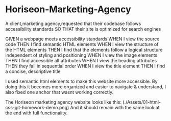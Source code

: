 # Horiseon-Marketing-Agency

A client,marketing agency,requested that their codebase follows accessibility standards
SO THAT their site is optimized for search engines

GIVEN a webpage meets accessibility standards
WHEN I view the source code
THEN I find semantic HTML elements
WHEN I view the structure of the HTML elements
THEN I find that the elements follow a logical structure independent of styling and positioning
WHEN I view the image elements
THEN I find accessible alt attributes
WHEN I view the heading attributes
THEN they fall in sequential order
WHEN I view the title element
THEN I find a concise, descriptive title




I used semantic html elements to make this website more accessible.
By doing this it becomes more organized and easier to navigate & understand,
I also fixed one anchor that wasnt working correctly. 

The Horiseon marketing agency website looks like this:
(./Assets/01-html-css-git-homework-demo.png) 
And it should remain with the same look at the end with full functionality.